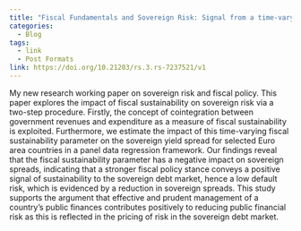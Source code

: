 ```yaml
---
title: "Fiscal Fundamentals and Sovereign Risk: Signal from a time-varying parameter"
categories:
  - Blog
tags:
  - link
  - Post Formats
link: https://doi.org/10.21203/rs.3.rs-7237521/v1
---
```


My new research working paper on sovereign risk and fiscal policy. This paper explores the impact of fiscal sustainability on sovereign risk via a two-step procedure. Firstly, the concept of cointegration between government revenues and expenditure as a measure of fiscal sustainability is exploited. Furthermore, we estimate the impact of this time-varying fiscal sustainability parameter on the sovereign yield spread for selected Euro area countries in a panel data regression framework. Our findings reveal that the fiscal sustainability parameter has a negative impact on sovereign spreads, indicating that a stronger fiscal policy stance conveys a positive signal of sustainability to the sovereign debt market,  hence a low default risk, which is evidenced by a reduction in sovereign spreads. This study supports the argument that effective and prudent management of a country’s public finances contributes positively to reducing public financial risk as this is reflected in the pricing of risk in the sovereign debt market. 
